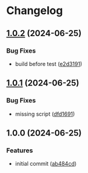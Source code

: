 # Changelog

## [1.0.2](https://github.com/storacha-network/piece-hasher-worker/compare/v1.0.1...v1.0.2) (2024-06-25)


### Bug Fixes

* build before test ([e2d3191](https://github.com/storacha-network/piece-hasher-worker/commit/e2d3191f550777939eb2bb0910db8450d2ddb2f2))

## [1.0.1](https://github.com/storacha-network/piece-hasher-worker/compare/v1.0.0...v1.0.1) (2024-06-25)


### Bug Fixes

* missing script ([dfd1691](https://github.com/storacha-network/piece-hasher-worker/commit/dfd1691d3122c7f727c84e0a205fa81e4f4765a0))

## 1.0.0 (2024-06-25)


### Features

* initial commit ([ab484cd](https://github.com/storacha-network/piece-hasher-worker/commit/ab484cdc05554c0a94602e7abccd73999f5f2bad))
